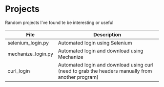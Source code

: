 # Projects
Random projects I've found te be interesting or useful

|File|Description|
|---|---|
|selenium_login.py|Automated login using Selenium
|mechanize_login.py|Automated login and download using Mechanize|
|curl_login|Automated login and download using curl (need to grab the headers manually from another program)|
